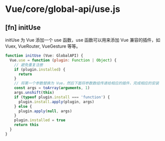 # Vue/core/global-api/use.js

## [fn] initUse

initUse 为 Vue 添加一个 use 函数，use 函数可以用来添加 Vue 兼容的插件，如 Vuex, VueRouter, VueGesture 等等。

``` javascript
function initUse (Vue: GlobalAPI) {
  Vue.use = function (plugin: Function | Object) {
    // 避免重复注册
    if (plugin.installed) {
      return
    }
    // 将第一个参数替换为 Vue，然后下面将参数数组传递给相应的插件，完成相应的安装
    const args = toArray(arguments, 1)
    args.unshift(this)
    if (typeof plugin.install === 'function') {
      plugin.install.apply(plugin, args)
    } else {
      plugin.apply(null, args)
    }
    plugin.installed = true
    return this
  }
}
```

